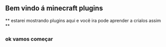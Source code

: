 ## Bem vindo á minecraft plugins

** estarei mostrando plugins aqui e você ira pode aprender a crialos assim **

### ok vamos começar
